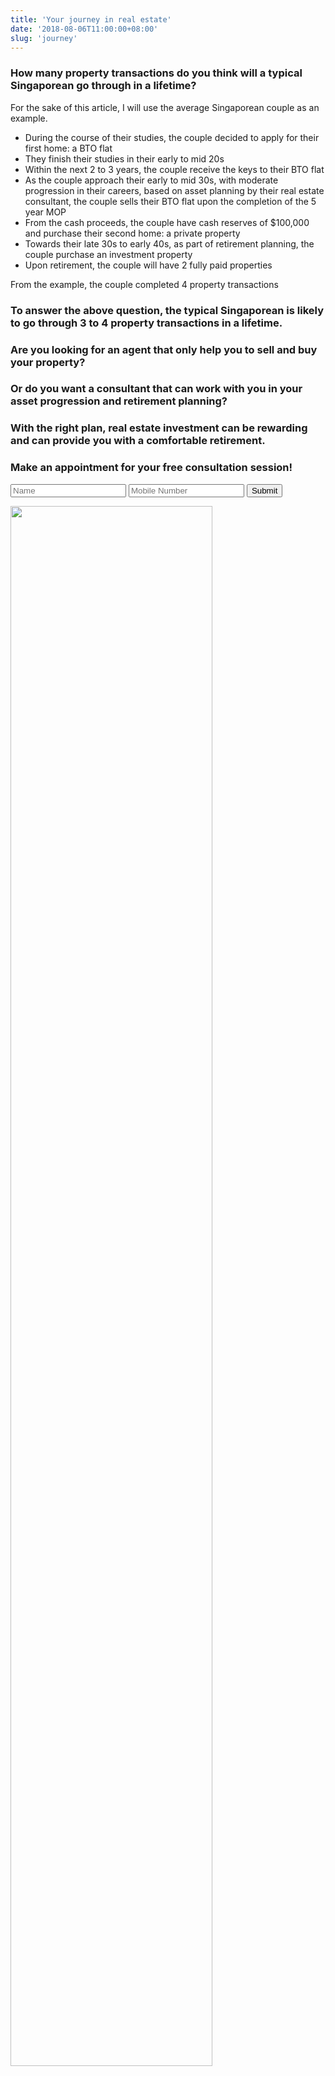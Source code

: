 ```yaml
---
title: 'Your journey in real estate'
date: '2018-08-06T11:00:00+08:00'
slug: 'journey'
---
```

### How many property transactions do you think will a typical Singaporean go through in a lifetime?

For the sake of this article, I will use the average Singaporean couple as an example.

* During the course of their studies, the couple decided to apply for their first home: a BTO flat
* They finish their studies in their early to mid 20s
* Within the next 2 to 3 years, the couple receive the keys to their BTO flat
* As the couple approach their early to mid 30s, with moderate progression in their careers, based on asset planning by their real estate consultant, the couple sells their BTO flat upon the completion of the 5 year MOP 
* From the cash proceeds, the couple have cash reserves of $100,000 and purchase their second home: a private property
* Towards their late 30s to early 40s, as part of retirement planning, the couple purchase an investment property
* Upon retirement, the couple will have 2 fully paid properties

From the example, the couple completed 4 property transactions

### To answer the above question, the typical Singaporean is likely to go through 3 to 4 property transactions in a lifetime.

### Are you looking for an agent that only help you to sell and buy your property?

### Or do you want a consultant that can work with you in your asset progression and retirement planning?

### With the right plan, real estate investment can be rewarding and can provide you with a comfortable retirement.

### Make an appointment for your free consultation session!

<form name='journey' method='POST' netlify><input name="name" type="text" placeholder="Name" required=""> <input type="text" name="number" placeholder="Mobile Number" required=""> <input type="submit" value="Submit" /></form>

<img src="/img/20180806_115042_0001.png" width="80%" /></center>